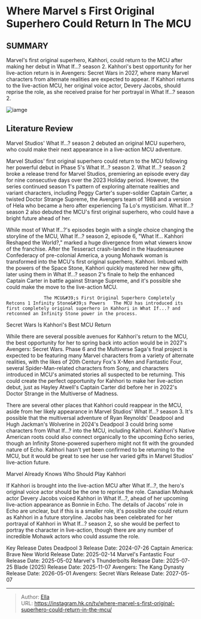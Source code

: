 # Where Marvel s First Original Superhero Could Return In The MCU


## SUMMARY 



  Marvel&#39;s first original superhero, Kahhori, could return to the MCU after making her debut in What If...? season 2.   Kahhori&#39;s best opportunity for her live-action return is in Avengers: Secret Wars in 2027, where many Marvel characters from alternate realities are expected to appear.   If Kahhori returns to the live-action MCU, her original voice actor, Devery Jacobs, should reprise the role, as she received praise for her portrayal in What If...? season 2.  

![iamge](https://static1.srcdn.com/wordpress/wp-content/uploads/2024/01/kahhori-in-what-if-with-the-avengers-in-the-mcu.jpg)

## Literature Review
Marvel Studios&#39; What If...? season 2 debuted an original MCU superhero, who could make their next appearance in a live-action MCU adventure.




Marvel Studios&#39; first original superhero could return to the MCU following her powerful debut in Phase 5&#39;s What If...? season 2. What If...? season 2 broke a release trend for Marvel Studios, premiering an episode every day for nine consecutive days over the 2023 Holiday period. However, the series continued season 1&#39;s pattern of exploring alternate realities and variant characters, including Peggy Carter&#39;s super-soldier Captain Carter, a twisted Doctor Strange Supreme, the Avengers team of 1988 and a version of Hela who became a hero after experiencing Ta Lo&#39;s mysticism. What If...? season 2 also debuted the MCU&#39;s first original superhero, who could have a bright future ahead of her.




While most of What If...?&#39;s episodes begin with a single choice changing the storyline of the MCU, What If...? season 2, episode 6, &#34;What If... Kahhori Reshaped the World?,&#34; marked a huge divergence from what viewers know of the franchise. After the Tesseract crash-landed in the Haudensaunee Confederacy of pre-colonial America, a young Mohawk woman is transformed into the MCU&#39;s first original superhero, Kahhori. Imbued with the powers of the Space Stone, Kahhori quickly mastered her new gifts, later using them in What If...? season 2&#39;s finale to help the enhanced Captain Carter in battle against Strange Supreme, and it&#39;s possible she could make the move to the live-action MCU.

                  The MCU&#39;s First Original Superhero Completely Retcons 1 Infinity Stone&#39;s Powers   The MCU has introduced its first completely original superhero in Kahhori in What If...? and retconned an Infinity Stone power in the process.    


 Secret Wars Is Kahhori&#39;s Best MCU Return 
         




While there are several possible avenues for Kahhori&#39;s return to the MCU, the best opportunity for her to spring back into action would be in 2027&#39;s Avengers: Secret Wars. Phase 6 and the Multiverse Saga&#39;s final project is expected to be featuring many Marvel characters from a variety of alternate realities, with the likes of 20th Century Fox&#39;s X-Men and Fantastic Four, several Spider-Man-related characters from Sony, and characters introduced in MCU&#39;s animated stories all suspected to be returning. This could create the perfect opportunity for Kahhori to make her live-action debut, just as Hayley Atwell&#39;s Captain Carter did before her in 2022&#39;s Doctor Strange in the Multiverse of Madness.

There are several other places that Kahhori could reappear in the MCU, aside from her likely appearance in Marvel Studios&#39; What If...? season 3. It&#39;s possible that the multiversal adventure of Ryan Reynolds&#39; Deadpool and Hugh Jackman&#39;s Wolverine in 2024&#39;s Deadpool 3 could bring some characters from What If...? into the MCU, including Kahhori. Kahhori&#39;s Native American roots could also connect organically to the upcoming Echo series, though an Infinity Stone-powered superhero might not fit with the grounded nature of Echo. Kahhori hasn&#39;t yet been confirmed to be returning to the MCU, but it would be great to see her use her varied gifts in Marvel Studios&#39; live-action future.






 Marvel Already Knows Who Should Play Kahhori 
          

If Kahhori is brought into the live-action MCU after What If...?, the hero&#39;s original voice actor should be the one to reprise the role. Canadian Mohawk actor Devery Jacobs voiced Kahhori in What If...?, ahead of her upcoming live-action appearance as Bonnie in Echo. The details of Jacobs&#39; role in Echo are unclear, but if this is a smaller role, it&#39;s possible she could return as Kahhori in a future storyline. Jacobs has been celebrated for her portrayal of Kahhori in What If...? season 2, so she would be perfect to portray the character in live-action, though there are any number of incredible Mohawk actors who could assume the role.

  Key Release Dates              Deadpool 3 Release Date: 2024-07-26                    Captain America: Brave New World Release Date: 2025-02-14                   Marvel&#39;s Fantastic Four Release Date: 2025-05-02                   Marvel&#39;s Thunderbolts Release Date: 2025-07-25                   Blade (2025) Release Date: 2025-11-07                   Avengers: The Kang Dynasty  Release Date: 2026-05-01                    Avengers: Secret Wars Release Date: 2027-05-07      

---

> Author: [Ella](https://instagram.hk.cn/)  
> URL: https://instagram.hk.cn/tv/where-marvel-s-first-original-superhero-could-return-in-the-mcu/  

